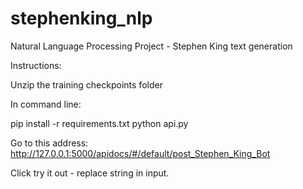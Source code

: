 # stephenking_nlp
Natural Language Processing Project - Stephen King text generation

Instructions:

Unzip the training checkpoints folder

In command line:

pip install -r requirements.txt
python api.py

Go to this address: http://127.0.0.1:5000/apidocs/#/default/post_Stephen_King_Bot

Click try it out - replace string in input.
